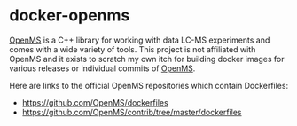 # docker-openms

[OpenMS](https://github.com/OpenMS/OpenMS) is a C++ library for working with data LC-MS experiments and comes with a wide variety of tools. This project is not affiliated with OpenMS and it exists to scratch my own itch for building docker images for various releases or individual commits of [OpenMS](https://github.com/OpenMS/OpenMS).

Here are links to the official OpenMS repositories which contain Dockerfiles:
- https://github.com/OpenMS/dockerfiles
- https://github.com/OpenMS/contrib/tree/master/dockerfiles

